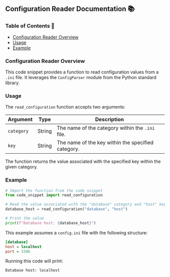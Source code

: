 ##  Configuration Reader Documentation 📚

### Table of Contents 📑

* [Configuration Reader Overview](#configuration-reader-overview)
* [Usage](#usage)
* [Example](#example)

### Configuration Reader Overview

This code snippet provides a function to read configuration values from a `.ini` file. It leverages the `ConfigParser` module from the Python standard library. 

### Usage

The `read_configuration` function accepts two arguments:

| Argument | Type | Description |
|---|---|---|
| `category` | String | The name of the category within the `.ini` file. |
| `key` | String | The name of the key within the specified category. |

The function returns the value associated with the specified key within the given category.

### Example 

```python
# Import the function from the code snippet
from code_snippet import read_configuration

# Read the value associated with the "database" category and "host" key
database_host = read_configuration("database", "host")

# Print the value
print(f"Database host: {database_host}")
```

This example assumes a `config.ini` file with the following structure:

```ini
[database]
host = localhost
port = 3306
```

Running this code will print:

```
Database host: localhost
``` 

